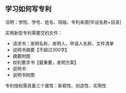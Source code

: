 ## 学习如何写专利

注明：学院、学号、姓名、班级、专利来源[毕设名称+目录]

实用新型专利需要交的文件：

- 请求书：发明名称、发明人、申请人名称、文件清单
- 说明书摘要【不超过300字】
- 摘要附图
- 权利要求书【最重要，发明方案】
- 说明书
- 说明书附图



专利授权需具备三个属性：新颖性、创造性、实用性